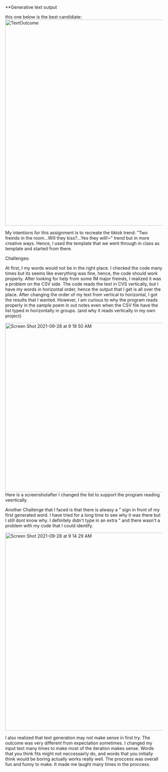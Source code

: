 **Generative text output

this one below is the best candidiate: 
<img width="659" alt="TextOutcome" src="https://user-images.githubusercontent.com/89835270/134820364-b6b2def9-e7a7-46ec-bc1f-e24374fcab1a.png">

My intentions for this assignment is to recreate the tiktok trend: "Two freinds in the room...Will they kiss?...Yes they will!~" trend but in more creative ways. Hence, I used the template that we went through in class as template and started from there.


Challenges: 

At first, I my words would not be in the right place. I checked the code many times but its seems like everything was fine, hence, the code should work properly. After looking for help from some IM major freinds, I realized it was a problem on the CSV side. The code reads the text in CVS vertically, but I have my words in horizontal order, hence the output that I get is all over the place. After changing the order of my text from vertical to horizontal, I got the results that I wanted. However, I am curious to why the program reads properly in the sample poem in out notes even when the CSV file have the list typed in horizontally in groups. (and why it reads vertically in my own project) 

<img width="541" alt="Screen Shot 2021-09-28 at 9 19 50 AM" src="https://user-images.githubusercontent.com/89835270/135027689-fa20717f-d844-421e-ac88-87c1c95b4cde.png">
Here is a screenshotafter I changed the list to support the program reading veertically.



Another Challenge that I faced is that there is alwasy a " sign in front of my first generated word. I have tried for a long time to see why it was there but I still dont know why. I definitely didn't type in an extra " and there wasn't a problem with my code that I could identify.

<img width="633" alt="Screen Shot 2021-09-28 at 9 14 29 AM" src="https://user-images.githubusercontent.com/89835270/135027194-047d838f-125d-45e8-8881-a9feb104602e.png">


I also realized that text generation may not make sense in first try. The outcome was very different from expectation sometimes. I changed my input text many times to make most of the iteration makes sense. Words that you think fits might not neccessairly do, and words that you initially think would be boring actually works really well. The proccess was overall fun and funny to make. It made me laught many times in the proccess.
